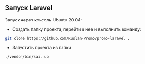## Запуск Laravel
Запуск через консоль Ubuntu 20.04:

- Создать папку проекта, перейти в нее и выполнить команду:
```bash
git clone https://github.com/Ruslan-Promo/promo-laravel .
```
- Запустить проекта из папки 
```bash
./vendor/bin/sail up
```